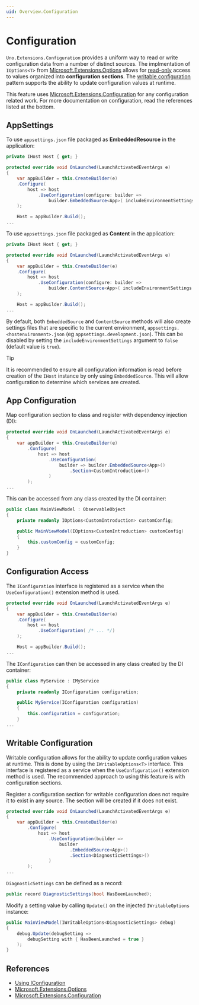 ```yaml
---
uid: Overview.Configuration
---
```

# Configuration

`Uno.Extensions.Configuration` provides a uniform way to read or write configuration data from a number of distinct sources. The implmentation of `IOptions<T>` from [Microsoft.Extensions.Options](https://docs.microsoft.com/dotnet/api/microsoft.extensions.options) allows for [read-only](https://docs.microsoft.com/dotnet/core/extensions/configuration#concepts-and-abstractions) access to values organized into **configuration sections**. The [writable configuration](xref:Learn.Tutorials.Configuration.HowToWritableConfiguration) pattern supports the ability to update configuration values at runtime.

This feature uses [Microsoft.Extensions.Configuration](https://www.nuget.org/packages/Microsoft.Extensions.Configuration) for any configuration related work. For more documentation on configuration, read the references listed at the bottom.

## AppSettings

To use `appsettings.json` file packaged as **EmbeddedResource** in the application:  

```csharp
private IHost Host { get; }

protected override void OnLaunched(LaunchActivatedEventArgs e)
{
    var appBuilder = this.CreateBuilder(e)
    .Configure(
        host => host
            .UseConfiguration(configure: builder => 
                builder.EmbeddedSource<App>( includeEnvironmentSettings: true ))
    );

    Host = appBuilder.Build();
...
```

To use `appsettings.json` file packaged as **Content** in the application:   

```csharp
private IHost Host { get; }

protected override void OnLaunched(LaunchActivatedEventArgs e)
{
    var appBuilder = this.CreateBuilder(e)
    .Configure(
        host => host
            .UseConfiguration(configure: builder => 
                builder.ContentSource<App>( includeEnvironmentSettings: true ))
    );

    Host = appBuilder.Build();
...
```

By default, both `EmbeddedSource` and `ContentSource` methods will also create settings files that are specific to the current environment, `appsettings.<hostenvironment>.json` (eg `appsettings.development.json`). This can be disabled by setting the `includeEnvironmentSettings` argument to `false` (default value is `true`).

> [!TIP]
> It is recommended to ensure all configuration information is read before creation of the `IHost` instance by only using `EmbeddedSource`. This will allow configuration to determine which services are created.

## App Configuration 

Map configuration section to class and register with dependency injection (DI):

```csharp
protected override void OnLaunched(LaunchActivatedEventArgs e)
{
    var appBuilder = this.CreateBuilder(e)
        .Configure(
            host => host
                .UseConfiguration(
                    builder => builder.EmbeddedSource<App>()
                        .Section<CustomIntroduction>()
                )
        );
...
```

This can be accessed from any class created by the DI container:

```csharp
public class MainViewModel : ObservableObject
{
    private readonly IOptions<CustomIntroduction> customConfig;

    public MainViewModel(IOptions<CustomIntroduction> customConfig)
    {
        this.customConfig = customConfig;
    }
}
```

## Configuration Access

The `IConfiguration` interface is registered as a service when the `UseConfiguration()` extension method is used.

```csharp
protected override void OnLaunched(LaunchActivatedEventArgs e)
{
    var appBuilder = this.CreateBuilder(e)
    .Configure(
        host => host
            .UseConfiguration( /* ... */)
    );

    Host = appBuilder.Build();
...
```

The `IConfiguration` can then be accessed in any class created by the DI container:

```csharp
public class MyService : IMyService
{
    private readonly IConfiguration configuration;

    public MyService(IConfiguration configuration)
    {
        this.configuration = configuration;
    }
...
```

## Writable Configuration

Writable configuration allows for the ability to update configuration values at runtime. This is done by using the `IWritableOptions<T>` interface. This interface is registered as a service when the `UseConfiguration()` extension method is used. The recommended approach to using this feature is with configuration sections.

Register a configuration section for writable configuration does not require it to exist in any source. The section will be created if it does not exist.

```csharp
protected override void OnLaunched(LaunchActivatedEventArgs e)
{
    var appBuilder = this.CreateBuilder(e)
        .Configure(
            host => host
                .UseConfiguration(builder => 
                    builder
                        .EmbeddedSource<App>()
                        .Section<DiagnosticSettings>()
                )
        );
...
```

`DiagnosticSettings` can be defined as a record:

```csharp
public record DiagnosticSettings(bool HasBeenLaunched);
```

Modify a setting value by calling `Update()` on the injected `IWritableOptions` instance:

```csharp
public MainViewModel(IWritableOptions<DiagnosticSettings> debug)
{
    debug.Update(debugSetting =>
        debugSetting with { HasBeenLaunched = true }
    );
}
```

## References

- [Using IConfiguration](https://docs.microsoft.com/en-us/aspnet/core/fundamentals/configuration/?view=aspnetcore-3.1)
- [Microsoft.Extensions.Options](https://docs.microsoft.com/dotnet/api/microsoft.extensions.options)
- [Microsoft.Extensions.Configuration](https://www.nuget.org/packages/Microsoft.Extensions.Configuration)